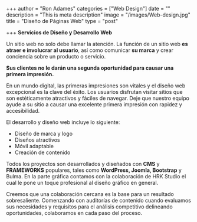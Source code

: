 +++
author = "Ron Adames"
categories = ["Web Design"]
date = ""
description = "This is meta description"
image = "/images/Web-design.jpg"
title = "Diseño de Páginas Web"
type = "post"

+++
**Servicios de Diseño y Desarrollo Web**

Un sitio web no solo debe llamar la atención. La función de un sitio web **es atraer e involucrar al usuario**, así como comunicar **su marca** y crear conciencia sobre un producto o servicio.

**Sus clientes no le darán una segunda oportunidad para causar una primera impresión.**

En un mundo digital, las primeras impresiones son vitales y el diseño web excepcional es la clave del éxito. Los usuarios disfrutan visitar sitios que son estéticamente atractivos y fáciles de navegar. Deje que nuestro equipo ayude a su sitio a causar una excelente primera impresión con rapidez y accesibilidad.

El desarrollo y diseño web incluye lo siguiente:

* Diseño de marca y logo
* Diseños atractivos
* Móvil adaptable
* Creación de contenido

Todos los proyectos son desarrollados y diseñados con **CMS** y **FRAMEWORKS** populares, tales como **WordPress, Joomla, Bootstrap** y Bulma. En la parte gráfica contamos con la colaboración de HRK Studio el cual le pone un toque profesional al diseño gráfico en general.

Creemos que una colaboración cercana es la base para un resultado sobresaliente. Comenzando con auditorías de contenido cuando evaluamos sus necesidades y requisitos para el análisis competitivo delineando oportunidades, colaboramos en cada paso del proceso.